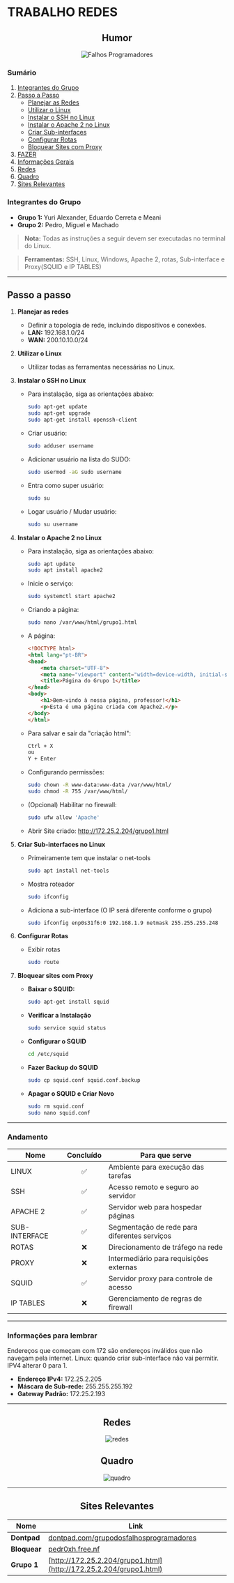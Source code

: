 # TRABALHO REDES


<h2 align="center">Humor</h2>
<p align="center">
    <img src="humor.jpg" alt="Falhos Programadores">
</p>


### Sumário
1. [Integrantes do Grupo](#integrantes-do-grupo)
2. [Passo a Passo](#passo-a-passo)
   - [Planejar as Redes](#planejar-as-redes)
   - [Utilizar o Linux](#utilizar-o-linux)
   - [Instalar o SSH no Linux](#instalar-o-ssh-no-linux)
   - [Instalar o Apache 2 no Linux](#instalar-o-apache-2-no-linux)
   - [Criar Sub-interfaces](#criar-sub-interfaces)
   - [Configurar Rotas](#configurar-rotas)
   - [Bloquear Sites com Proxy](#bloquear-sites-com-proxy)
3. [FAZER](#fazer)
4. [Informações Gerais](#informações-gerais)
5. [Redes](#redes)
6. [Quadro](#quadro)
7. [Sites Relevantes](#sites-relevantes)

### Integrantes do Grupo
- **Grupo 1:** Yuri Alexander, Eduardo Cerreta e Meani 
- **Grupo 2:** Pedro, Miguel e Machado

> **Nota:** Todas as instruções a seguir devem ser executadas no terminal do Linux.

> **Ferramentas:** SSH, Linux, Windows, Apache 2, rotas, Sub-interface e Proxy(SQUID e IP TABLES)

---

## Passo a passo
1. **Planejar as redes**
   - Definir a topologia de rede, incluindo dispositivos e conexões.
   - **LAN:** 192.168.1.0/24
   - **WAN:** 200.10.10.0/24

2. **Utilizar o Linux**
   - Utilizar todas as ferramentas necessárias no Linux.

3. **Instalar o SSH no Linux**
   - Para instalação, siga as orientações abaixo:
     ```bash
     sudo apt-get update
     sudo apt-get upgrade
     sudo apt-get install openssh-client
     ```

   - Criar usuário:
     ```bash
     sudo adduser username
     ```

   - Adicionar usuário na lista do SUDO:
     ```bash
     sudo usermod -aG sudo username
     ```

   - Entra como super usuário:
     ```bash
     sudo su
     ```

   - Logar usuário / Mudar usuário:
     ```bash
     sudo su username
     ```

4. **Instalar o Apache 2 no Linux**
   - Para instalação, siga as orientações abaixo:
     ```bash
     sudo apt update
     sudo apt install apache2
     ```

   - Inicie o serviço:
     ```bash
     sudo systemctl start apache2
     ```

   - Criando a página:
     ```bash
     sudo nano /var/www/html/grupo1.html
     ```

   - A página:
     ```html
     <!DOCTYPE html>
     <html lang="pt-BR">
     <head>
         <meta charset="UTF-8">
         <meta name="viewport" content="width=device-width, initial-scale=1.0">
         <title>Página do Grupo 1</title>
     </head>
     <body>
         <h1>Bem-vindo à nossa página, professor!</h1>
         <p>Esta é uma página criada com Apache2.</p>
     </body>
     </html>
     ```

   - Para salvar e sair da "criação html":
     ```bash
     Ctrl + X
     ou
     Y + Enter
     ```

   - Configurando permissões:
     ```bash
     sudo chown -R www-data:www-data /var/www/html/
     sudo chmod -R 755 /var/www/html/
     ```

   - (Opcional) Habilitar no firewall:
     ```bash
     sudo ufw allow 'Apache'
     ```

   - Abrir Site criado: http://172.25.2.204/grupo1.html

5. **Criar Sub-interfaces no Linux**
   - Primeiramente tem que instalar o net-tools
     ```bash
     sudo apt install net-tools
     ```

   - Mostra roteador
     ```bash
     sudo ifconfig
     ```

   - Adiciona a sub-interface (O IP será diferente conforme o grupo)
     ```bash
     sudo ifconfig enp0s31f6:0 192.168.1.9 netmask 255.255.255.248
     ```

6. **Configurar Rotas**
   - Exibir rotas
     ```bash
     sudo route
     ```
7. **Bloquear sites com Proxy**
   - **Baixar o SQUID:**
     ```bash
     sudo apt-get install squid
     ```

   - **Verificar a Instalação**
     ```bash
     sudo service squid status
     ```

   - **Configurar o SQUID**
     ```bash
     cd /etc/squid
     ```

   - **Fazer Backup do SQUID**
     ```bash
     sudo cp squid.conf squid.conf.backup
     ```

   - **Apagar o SQUID e Criar Novo**
     ```bash
     sudo rm squid.conf
     sudo nano squid.conf
     ```

---

### Andamento
| Nome          | Concluído                                               | Para que serve                          |
|---------------|:-------------------------------------------------------:|-----------------------------------------|
| LINUX         |   ✅                                                     | Ambiente para execução das tarefas      |
| SSH           |   ✅                                                     | Acesso remoto e seguro ao servidor      |
| APACHE 2      |   ✅                                                     | Servidor web para hospedar páginas      |
| SUB-INTERFACE |   ✅                                                     | Segmentação de rede para diferentes serviços |
| ROTAS         |   ❌                                                     | Direcionamento de tráfego na rede       |
| PROXY         |   ❌                                                     | Intermediário para requisições externas |
| SQUID       |    ✅                                                 | Servidor proxy para controle de acesso  |
| IP TABLES   |   ❌                                                     | Gerenciamento de regras de firewall     |
---


### Informações para lembrar 
Endereços que começam com 172 são endereços inválidos que não navegam pela internet.
Linux: quando criar sub-interface não vai permitir. IPV4 alterar 0 para 1.

- **Endereço IPv4:** 172.25.2.205
- **Máscara de Sub-rede:** 255.255.255.192
- **Gateway Padrão:** 172.25.2.193

---

<h2 align="center">Redes</h2>
<p align="center">
    <img src="redes.png" alt="redes">
</p>

<h2 align="center">Quadro</h2>
<p align="center">
    <img src="quadro.jpeg" alt="quadro">
</p>

---

<h2 align="center">Sites Relevantes</h2>

<div align="center">

| Nome     | Link                                               |
|----------|----------------------------------------------------|
| **Dontpad** | [dontpad.com/grupodosfalhosprogramadores](https://dontpad.com/grupodosfalhosprogramadores) |
| **Bloquear** | [pedr0xh.free.nf](http://172.25.2.204/grupo1.html)                         |
| **Grupo 1** | [http://172.25.2.204/grupo1.html](http://172.25.2.204/grupo1.html) |

</div>
